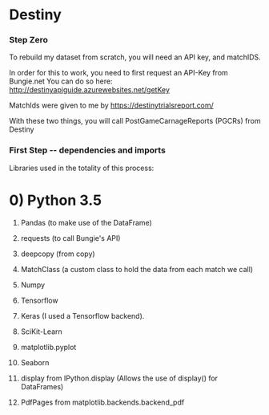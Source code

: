 # Destiny

### Step Zero
To rebuild my dataset from scratch, you will need an API key, and matchIDS. 

In order for this to work, you need to first request an API-Key from Bungie.net
You can do so here: http://destinyapiguide.azurewebsites.net/getKey

MatchIds were given to me by https://destinytrialsreport.com/

With these two things, you will call PostGameCarnageReports (PGCRs) from Destiny

### First Step -- dependencies and imports
Libraries used in the totality of this process:

# 0) Python 3.5

1) Pandas (to make use of the DataFrame)

2) requests (to call Bungie's API)

3) deepcopy (from copy)

4) MatchClass (a custom class to hold the data from each match we call)

5) Numpy 

6) Tensorflow

7) Keras (I used a Tensorflow backend). 

8) SciKit-Learn

9) matplotlib.pyplot

10) Seaborn

11) display from IPython.display (Allows the use of display() for DataFrames)

12) PdfPages from matplotlib.backends.backend_pdf
